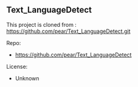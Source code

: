 ## Text_LanguageDetect

This project is cloned from : https://github.com/pear/Text_LanguageDetect.git

Repo:

* https://github.com/pear/Text_LanguageDetect

License:

* Unknown